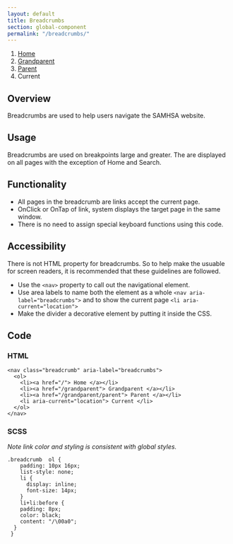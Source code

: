 ```yaml
---
layout: default
title: Breadcrumbs
section: global-component
permalink: "/breadcrumbs/"
---
```



<nav class="breadcrumb" aria-label="breadcrumbs">
  <ol>
    <li><a href="/"> Home </a></li>
    <li><a href="/grandparent"> Grandparent </a></li>
    <li><a href="/grandparent/parent"> Parent </a></li>
    <li aria-current="location"> Current </li>
  </ol>
</nav>

## Overview
Breadcrumbs are used to help users navigate the SAMHSA website.

## Usage
Breadcrumbs are used on breakpoints large and greater. The are displayed on all pages with the exception of Home and Search.

## Functionality
* All pages in the breadcrumb are links accept the current page.
* OnClick or OnTap of link, system displays the target page in the same window.
* There is no need to assign special keyboard functions using this code.

## Accessibility
There is not HTML property for breadcrumbs. So to help make the usuable for screen readers, it is recommended that these guidelines are followed.
* Use the ```<nav>``` property to call out the navigational element.
* Use area labels to name both the element as a whole ```<nav aria-label="breadcrumbs">``` and to show the current page ```<li aria-current="location">```
* Make the divider a decorative element by putting it inside the CSS.

## Code
### HTML
```
<nav class="breadcrumb" aria-label="breadcrumbs">
  <ol>
    <li><a href="/"> Home </a></li>
    <li><a href="/grandparent"> Grandparent </a></li>
    <li><a href="/grandparent/parent"> Parent </a></li>
    <li aria-current="location"> Current </li>
  </ol>
</nav>
```

### SCSS
_Note link color and styling is consistent with global styles._
```
.breadcrumb  ol {
    padding: 10px 16px;
    list-style: none;
    li {
      display: inline;
      font-size: 14px;
    }
    li+li:before {
    padding: 8px;
    color: black;
    content: "/\00a0";
  }
 }
 ```
